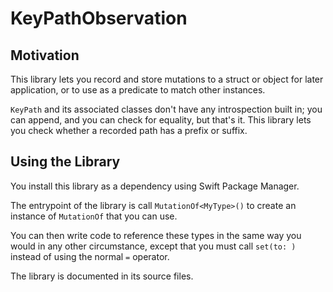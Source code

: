 # KeyPathObservation

## Motivation

This library lets you record and store mutations to a struct or object for later application, or to use as a predicate to match other instances.

`KeyPath` and its associated classes don't have any introspection built in; you can append, and you can check for equality, but that's it.  This library lets you check whether a recorded path has a prefix or suffix. 

## Using the Library

You install this library as a dependency using Swift Package Manager. 

The entrypoint of the library is call `MutationOf<MyType>()` to create an instance of `MutationOf` that you can use. 

You can then write code to reference these types in the same way you would in any other circumstance,
except that you must call `set(to: )` instead of using the normal `=` operator.

The library is documented in its source files. 
